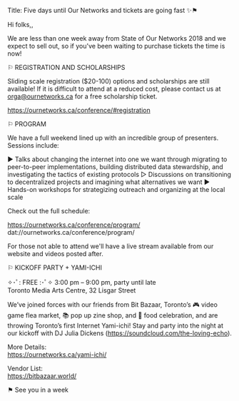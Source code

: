 Title: Five days until Our Networks and tickets are going fast ✨⚑

Hi folks,,

We are less than one week away from State of Our Networks 2018 and we expect to sell out, so if you've been waiting to purchase tickets the time is now!

⚐ REGISTRATION AND SCHOLARSHIPS

Sliding scale registration ($20-100) options and scholarships are still available! If it is difficult to attend at a reduced cost, please contact us at orga@ournetworks.ca for a free scholarship ticket.

https://ournetworks.ca/conference/#registration

⚐ PROGRAM

We have a full weekend lined up with an incredible group of presenters. Sessions include:

▶︎ Talks about changing the internet into one we want through migrating to peer-to-peer implementations, building distributed data stewardship, and investigating the tactics of existing protocols
▷ Discussions on transitioning to decentralized projects and imagining what alternatives we want
▶︎ Hands-on workshops for strategizing outreach and organizing at the local scale

Check out the full schedule:  

https://ournetworks.ca/conference/program/  
dat://ournetworks.ca/conference/program/

For those not able to attend we'll have a live stream available from our website and videos posted after.

⚐ KICKOFF PARTY + YAMI-ICHI

✧･ﾟ: FREE :･ﾟ✧  3:00 pm – 9:00 pm, party until late  
Toronto Media Arts Centre, 32 Lisgar Street  

We’ve joined forces with our friends from Bit Bazaar, Toronto’s 🎮 video game flea market, 📚 pop up zine shop, and 🌮 food celebration, and are throwing Toronto’s first Internet Yami-ichi! Stay and party into the night at our kickoff with DJ Julia Dickens (https://soundcloud.com/the-loving-echo).

More Details:  
https://ournetworks.ca/yami-ichi/

Vendor List:  
https://bitbazaar.world/



⚑ See you in a week
